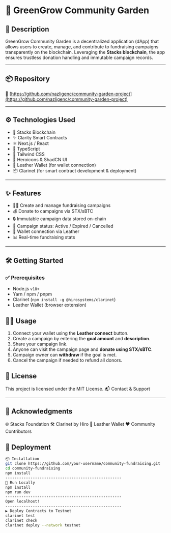# 🌱 GreenGrow Community Garden


## 📖 Description

GreenGrow Community Garden is a decentralized application (dApp) that allows users to create, manage, and contribute to fundraising campaigns transparently on the blockchain. Leveraging the **Stacks blockchain**, the app ensures trustless donation handling and immutable campaign records.

---

## 📦 Repository

🔗 [https://github.com/nazligenc/community-garden-project](https://github.com/nazligenc/community-garden-project)

---

## ⚙️ Technologies Used

- 🧱 Stacks Blockchain
- ✨ Clarity Smart Contracts
- ⚛️ Next.js / React
- 🦾 TypeScript
- 💅 Tailwind CSS
- 🦾 Heroicons & ShadCN UI
- 💼 Leather Wallet (for wallet connection)
- 📦 Clarinet (for smart contract development & deployment)

---

## ✨ Features

- 🧑‍💼 Create and manage fundraising campaigns
- 💰 Donate to campaigns via STX/sBTC
- 🔒 Immutable campaign data stored on-chain
- 🧾 Campaign status: Active / Expired / Cancelled
- 📱 Wallet connection via Leather
- 📊 Real-time fundraising stats

---

## 🛠️ Getting Started

### ✅ Prerequisites

- Node.js `v18+`
- Yarn / npm / pnpm
- Clarinet (`npm install -g @hirosystems/clarinet`)
- Leather Wallet (browser extension)
## 🧑‍💻 Usage

1. Connect your wallet using the **Leather connect** button.
2. Create a campaign by entering the **goal amount** and **description**.
3. Share your campaign link.
4. Anyone can visit the campaign page and **donate using STX/sBTC**.
5. Campaign owner can **withdraw** if the goal is met.
6. Cancel the campaign if needed to refund all donors.

## 📄 License
This project is licensed under the MIT License.
📬 Contact & Support


---
## 🙏 Acknowledgments

🌐 Stacks Foundation
🛠️ Clarinet by Hiro
👛 Leather Wallet
❤️ Community Contributors


## 🚀 Deployment

```bash
📦 Installation
git clone https://github.com/your-username/community-fundraising.git
cd community-fundraising
npm install
---------------------------------------------------
🧪 Run Locally
npm install
npm run dev
---------------------------------------------------
Open localhost!
---------------------------------------------------
▶️ Deploy Contracts to Testnet
clarinet test
clarinet check
clarinet deploy --network testnet

